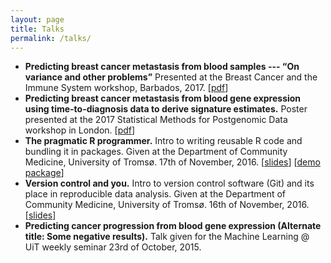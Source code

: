 ```yaml
---
layout: page
title: Talks
permalink: /talks/
---
```



* __Predicting breast cancer metastasis from blood samples --- “On variance and other problems”__
Presented at the Breast Cancer and the Immune System workshop, Barbados, 2017. \[[pdf](/assets/pdfs/barbados2017.pdf)\] 
* __Predicting breast cancer metastasis from blood gene expression using time-to-diagnosis data to derive signature estimates.__
Poster presented at the 2017 Statistical Methods for Postgenomic Data workshop in London. \[[pdf](/assets/pdfs/poster-smpgd2017.pdf)\] 
* __The pragmatic R programmer.__
Intro to writing reusable R code and bundling it in packages. Given at the Department of Community Medicine, University of Tromsø. 17th of November, 2016. \[[slides](/assets/pdfs/pragmatic_r.pdf)\] \[[demo package](https://github.com/3inar/tinypackage/)\] 
* __Version control and you.__
Intro to version control software (Git) and its place in reproducible data analysis. Given at the Department of Community Medicine, University of Tromsø. 16th of November, 2016. \[[slides](/assets/pdfs/version_control_and_you.pdf)\]
* __Predicting cancer progression from blood gene expression (Alternate title: Some negative results).__
Talk given for the Machine Learning @ UiT weekly seminar 23rd of October, 2015.
